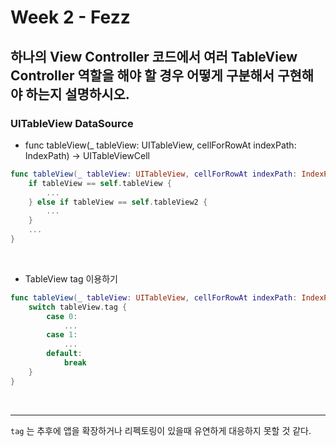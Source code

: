 # Week 2 - Fezz

## 하나의 View Controller 코드에서 여러 TableView Controller 역할을 해야 할 경우 어떻게 구분해서 구현해야 하는지 설명하시오.



### UITableView DataSource 

- func tableView(_ tableView: UITableView, cellForRowAt indexPath: IndexPath) -> UITableViewCell

```swift
func tableView(_ tableView: UITableView, cellForRowAt indexPath: IndexPath) -> UITableViewCell {
	if tableView == self.tableView {
		...		
	} else if tableView == self.tableView2 {
		...
	}
    ...
}
```

<br>

- TableView tag 이용하기 

```swift
func tableView(_ tableView: UITableView, cellForRowAt indexPath: IndexPath) -> UITableViewCell {
	switch tableView.tag {
		case 0:
			...
		case 1:
			...
		default: 
			break
	}
}
```

<br>

---



`tag` 는 추후에 앱을 확장하거나 리펙토링이 있을때 유연하게 대응하지 못할 것 같다.

